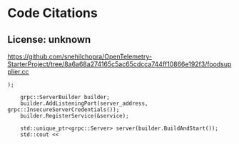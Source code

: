 # Code Citations

## License: unknown
https://github.com/snehilchopra/OpenTelemetry-StarterProject/tree/8a6a68a274165c5ac65cdcca744ff10866e192f3/foodsupplier.cc

```
);
    
    grpc::ServerBuilder builder;
    builder.AddListeningPort(server_address, grpc::InsecureServerCredentials());
    builder.RegisterService(&service);
    
    std::unique_ptr<grpc::Server> server(builder.BuildAndStart());
    std::cout <<
```


